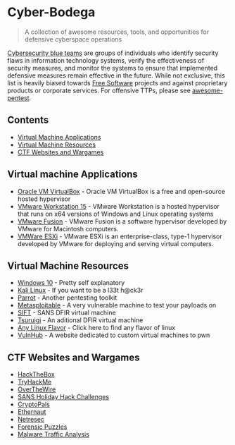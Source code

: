 # Cyber-Bodega

>A collection of awesome resources, tools, and opportunities for defensive cyberspace operations

[Cybersecurity blue teams](https://en.wikipedia.org/wiki/Blue_team_(computer_security)) are groups of individuals who identify security flaws in information technology systems, verify the effectiveness of security measures, and monitor the systems to ensure that implemented defensive measures remain effective in the future. While not exclusive, this list is heavily biased towards [Free Software](https://www.gnu.org/philosophy/free-sw.html) projects and against proprietary products or corporate services. For offensive TTPs, please see [awesome-pentest](https://github.com/fabacab/awesome-pentest).

## Contents

- [Virtual Machine Applications](#virtual-machine-applications)
- [Virtual Machine Resources](#virtual-machine-resources)
- [CTF Websites and Wargames](#cft-websites-and-wargames)

## Virtual machine Applications
- [Oracle VM VirtualBox](https://www.virtualbox.org/) - Oracle VM VirtualBox is a free and open-source hosted hypervisor
- [VMware Workstation 15](https://www.vmware.com/products/workstation-player/workstation-player-evaluation.html) - VMware Workstation is a hosted hypervisor that runs on x64 versions of Windows and Linux operating systems
- [VMware Fusion](https://www.vmware.com/products/fusion/fusion-evaluation.html) - VMware Fusion is a software hypervisor developed by VMware for Macintosh computers.
- [VMWare ESXi](https://www.vmware.com/products/esxi-and-esx.html) - VMware ESXi is an enterprise-class, type-1 hypervisor developed by VMware for deploying and serving virtual computers.
  
  
## Virtual Machine Resources
- [Windows 10](https://docs.microsoft.com/en-us/virtualization/hyper-v-on-windows/quick-start/enable-hyper-v) - Pretty self explanatory
- [Kali Linux](https://www.kali.org/downloads/) - If you want to be a l33t h@ck3r
- [Parrot](https://parrotlinux.org/) - Another pentesting toolkit
- [Metasploitable](https://sourceforge.net/projects/metasploitable/files/Metasploitable2/) - A very vulnerable machine to test your payloads on
- [SIFT](https://digital-forensics.sans.org/community/downloads) - SANS DFIR virtual machine
- [Tsuruigi](https://tsurugi-linux.org/) - An aditional DFIR virtual machine
- [Any Linux Flavor](https://www.linux.org/pages/download/) - Click here to find any flavor of linux
- [VulnHub](https://www.vulnhub.com/) - A website dedicated to custom virtual machines to pwn


## CTF Websites and Wargames
- [HackTheBox](https://www.hackthebox.eu/login)
- [TryHackMe](https://tryhackme.com/login)
- [OverTheWire](https://overthewire.org/wargames/)
- [SANS Holiday Hack Challenges](https://www.holidayhackchallenge.com/past-challenges/index.html)
- [CryptoPals](https://cryptopals.com/)
- [Ethernaut](https://ethernaut.openzeppelin.com/)
- [Netresec](https://www.netresec.com/?page=PcapFiles)
- [Forensic Puzzles](http://forensicscontest.com/puzzles)
- [Malware Traffic Analysis](https://www.malware-traffic-analysis.net/)
















